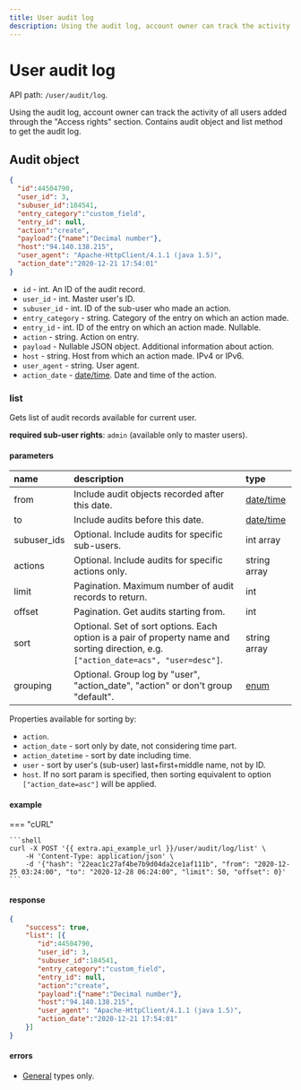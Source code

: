 ```yaml
---
title: User audit log 
description: Using the audit log, account owner can track the activity of all users added through the "Access rights" section.Contains audit object and list method to get the audit log.
---
```


# User audit log

API path: `/user/audit/log`.

Using the audit log, account owner can track the activity of all users added through the "Access rights" section. Contains
audit object and list method to get the audit log.

## Audit object

```json
{
  "id":44504790,
  "user_id": 3,
  "subuser_id":184541,
  "entry_category":"custom_field",
  "entry_id": null,
  "action":"create",
  "payload":{"name":"Decimal number"},
  "host":"94.140.138.215",
  "user_agent": "Apache-HttpClient/4.1.1 (java 1.5)",
  "action_date":"2020-12-21 17:54:01"
}
```

* `id` - int. An ID of the audit record.
* `user_id` - int. Master user's ID.
* `subuser_id` - int. ID of the sub-user who made an action.
* `entry_category` - string. Category of the entry on which an action made.
* `entry_id` - int. ID of the entry on which an action made. Nullable.
* `action` - string. Action on entry.
* `payload` - Nullable JSON object. Additional information about action.
* `host` - string. Host from which an action made. IPv4 or IPv6.
* `user_agent` - string. User agent.
* `action_date` - [date/time](../../../../getting-started.md#data-types). Date and time of the action.

### list

Gets list of audit records available for current user.

**required sub-user rights**: `admin` (available only to master users).

#### parameters

| name | description | type |
| :----- | :-----  | :----- |
| from | Include audit objects recorded after this date. | [date/time](../../../../getting-started.md#data-types) |
| to | Include audits before this date. | [date/time](../../../../getting-started.md#data-types) |
| subuser_ids | Optional. Include audits for specific sub-users. | int array |
| actions | Optional. Include audits for specific actions only. | string array |
| limit | Pagination. Maximum number of audit records to return. | int |
| offset | Pagination. Get audits starting from. | int |
| sort | Optional. Set of sort options. Each option is a pair of property name and sorting direction, e.g. `["action_date=acs", "user=desc"]`. | string array |
| grouping | Optional. Group log by "user", "action_date", "action" or don't group "default". | [enum](../../../../getting-started.md#data-types) |
 
Properties available for sorting by:

* `action`.
* `action_date` - sort only by date, not considering time part.
* `action_datetime` - sort by date including time.
* `user` - sort by user's (sub-user) last+first+middle name, not by ID.
* `host`.
If no sort param is specified, then sorting equivalent to option `["action_date=asc"]` will be applied.

#### example

=== "cURL"

    ```shell
    curl -X POST '{{ extra.api_example_url }}/user/audit/log/list' \
        -H 'Content-Type: application/json' \ 
        -d '{"hash": "22eac1c27af4be7b9d04da2ce1af111b", "from": "2020-12-25 03:24:00", "to": "2020-12-28 06:24:00", "limit": 50, "offset": 0}'
    ```

#### response

```json
{
    "success": true,
    "list": [{
       "id":44504790,
       "user_id": 3,
       "subuser_id":184541,
       "entry_category":"custom_field",
       "entry_id": null,
       "action":"create",
       "payload":{"name":"Decimal number"},
       "host":"94.140.138.215",
       "user_agent": "Apache-HttpClient/4.1.1 (java 1.5)",
       "action_date":"2020-12-21 17:54:01"
    }]
}
```

#### errors

* [General](../../../../getting-started.md#error-codes) types only.